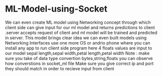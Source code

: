 # ML-Model-using-Socket
We can even create ML model using Networking concept through which client side can give input for our ml model and returns predictions to client .server accepts request of client and ml model will be trained and predicted in server.
This model brings clear idea we can even built models using Networking Interfaces
use one more OS or andrio phone where you  can install any app to run client side program
here 4 floats values are input to our model sepal length,sepal width,petal length,petal width
Note : make sure you take of data type convertion bytes,string,floats you can observe how converstions in socket_ml file
Make sure you give correct ip and port they should match in order to recieve input from client
